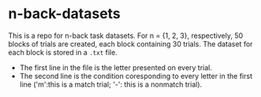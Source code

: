 # n-back-datasets
This is a repo for n-back task datasets.
For n = {1, 2, 3}, respectively, 50 blocks of trials are created, each block containing 30 trials.
The dataset for each block is stored in a `.txt` file. 
- The first line in the file is the letter presented on every trial.
- The second line is the condition coresponding to every letter in the first line ('m':this is a match trial; '-': this is a nonmatch trial).
